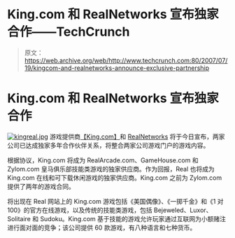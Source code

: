 # King.com 和 RealNetworks 宣布独家合作——TechCrunch

> 原文：<https://web.archive.org/web/http://www.techcrunch.com:80/2007/07/19/kingcom-and-realnetworks-announce-exclusive-partnership>

# King.com 和 RealNetworks 宣布独家合作

[![kingreal.jpg](img/9689a964fc7eff2d9a14b5b99931ac8f.png)](https://web.archive.org/web/20220818061631/http://www.king.com/ "kingreal.jpg") 游戏提供商[【King.com】](https://web.archive.org/web/20220818061631/http://www.king.com/)和 [RealNetworks](https://web.archive.org/web/20220818061631/http://www.realnetworks.com/) 将于今日宣布，两家公司已达成独家多年合作伙伴关系，将整合两家公司游戏门户的游戏内容。

根据协议，King.com 将成为 RealArcade.com、GameHouse.com 和 Zylom.com 皇马俱乐部技能类游戏的独家供应商。作为回报，Real 也将成为 King.com 在线和可下载休闲游戏的独家供应商。King.com 之前为 Zylom.com 提供了两年的游戏合同。

将出现在 Real 网站上的 King.com 游戏包括《美国偶像》、《一掷千金》和《1 对 100》的官方在线游戏，以及传统的技能类游戏，包括 Bejeweled、Luxor、Solitaire 和 Sudoku。King.com 基于技能的游戏允许玩家通过互联网为小额赌注进行面对面的竞争；该公司提供 60 款游戏，有八种语言和七种货币。